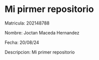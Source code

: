 # Mi pirmer repositorio

Matricula: 202148788

Nombre: Joctan Maceda Hernandez

Fecha: 20/08/24

Descripcion: Mi primer repositorio

